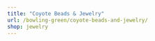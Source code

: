 ```yaml
---
title: "Coyote Beads & Jewelry"
url: /bowling-green/coyote-beads-and-jewelry/
shop: jewelry
---
```

